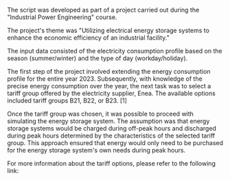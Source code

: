 The script was developed as part of a project carried out during the "Industrial Power Engineering" course.

The project's theme was "Utilizing electrical energy storage systems to enhance the economic efficiency of an industrial facility."

The input data consisted of the electricity consumption profile based on the season (summer/winter) and the type of day (workday/holiday).

The first step of the project involved extending the energy consumption profile for the entire year 2023. Subsequently, with knowledge of the precise energy consumption over the year, the next task was to select a tariff group offered by the electricity supplier, Enea. The available options included tariff groups B21, B22, or B23. [1]

Once the tariff group was chosen, it was possible to proceed with simulating the energy storage system. The assumption was that energy storage systems would be charged during off-peak hours and discharged during peak hours determined by the characteristics of the selected tariff group. This approach ensured that energy would only need to be purchased for the energy storage system's own needs during peak hours.

For more information about the tariff options, please refer to the following link: 
